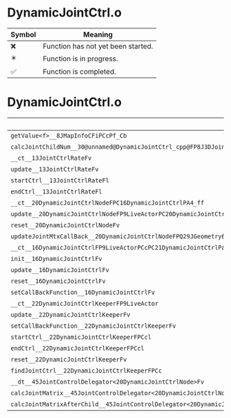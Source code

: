 # DynamicJointCtrl.o
| Symbol | Meaning 
| ------------- | ------------- 
| :x: | Function has not yet been started. 
| :eight_pointed_black_star: | Function is in progress. 
| :white_check_mark: | Function is completed. 


# DynamicJointCtrl.o
| Symbol | Decompiled? |
| ------------- | ------------- |
| `getValue<f>__8JMapInfoCFiPCcPf_Cb` | :x: |
| `calcJointChildNum__30@unnamed@DynamicJointCtrl_cpp@FP8J3DJoint` | :x: |
| `__ct__13JointCtrlRateFv` | :x: |
| `update__13JointCtrlRateFv` | :x: |
| `startCtrl__13JointCtrlRateFl` | :white_check_mark: |
| `endCtrl__13JointCtrlRateFl` | :white_check_mark: |
| `__ct__20DynamicJointCtrlNodeFPC16DynamicJointCtrlPA4_ff` | :x: |
| `update__20DynamicJointCtrlNodeFP9LiveActorPC20DynamicJointCtrlNode` | :x: |
| `reset__20DynamicJointCtrlNodeFv` | :x: |
| `updateJointMtxCallBack__20DynamicJointCtrlNodeFPQ29JGeometry64TPosition3<Q29JGeometry38TMatrix34<Q29JGeometry13SMatrix34C<f>>>RC19JointControllerInfo` | :x: |
| `__ct__16DynamicJointCtrlFP9LiveActorPCcPC21DynamicJointCtrlParam` | :x: |
| `init__16DynamicJointCtrlFv` | :x: |
| `update__16DynamicJointCtrlFv` | :x: |
| `reset__16DynamicJointCtrlFv` | :x: |
| `setCallBackFunction__16DynamicJointCtrlFv` | :x: |
| `__ct__22DynamicJointCtrlKeeperFP9LiveActor` | :x: |
| `update__22DynamicJointCtrlKeeperFv` | :white_check_mark: |
| `setCallBackFunction__22DynamicJointCtrlKeeperFv` | :white_check_mark: |
| `startCtrl__22DynamicJointCtrlKeeperFPCcl` | :white_check_mark: |
| `endCtrl__22DynamicJointCtrlKeeperFPCcl` | :white_check_mark: |
| `reset__22DynamicJointCtrlKeeperFv` | :white_check_mark: |
| `findJointCtrl__22DynamicJointCtrlKeeperFPCc` | :white_check_mark: |
| `__dt__45JointControlDelegator<20DynamicJointCtrlNode>Fv` | :x: |
| `calcJointMatrix__45JointControlDelegator<20DynamicJointCtrlNode>FPQ29JGeometry64TPosition3<Q29JGeometry38TMatrix34<Q29JGeometry13SMatrix34C<f>>>RC19JointControllerInfo` | :x: |
| `calcJointMatrixAfterChild__45JointControlDelegator<20DynamicJointCtrlNode>FPQ29JGeometry64TPosition3<Q29JGeometry38TMatrix34<Q29JGeometry13SMatrix34C<f>>>RC19JointControllerInfo` | :x: |
